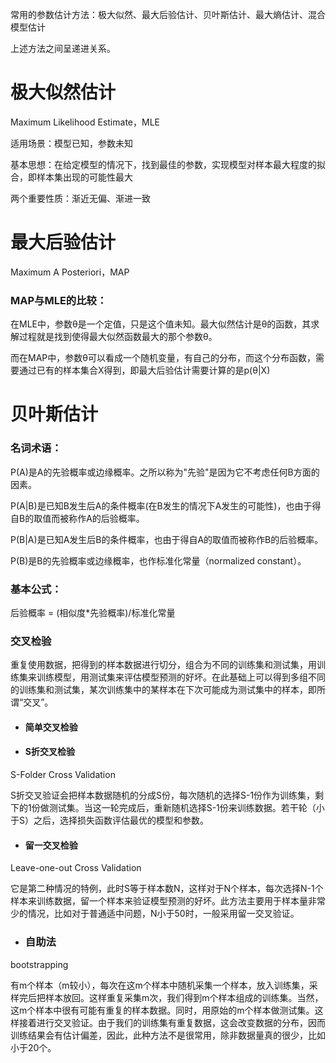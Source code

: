 常用的参数估计方法：极大似然、最大后验估计、贝叶斯估计、最大熵估计、混合模型估计

上述方法之间呈递进关系。

# 极大似然估计

Maximum Likelihood Estimate，MLE

适用场景：模型已知，参数未知

基本思想：在给定模型的情况下，找到最佳的参数，实现模型对样本最大程度的拟合，即样本集出现的可能性最大

两个重要性质：渐近无偏、渐进一致

# 最大后验估计

Maximum A Posteriori，MAP

### MAP与MLE的比较：

在MLE中，参数θ是一个定值，只是这个值未知。最大似然估计是θ的函数，其求解过程就是找到使得最大似然函数最大的那个参数θ。

而在MAP中，参数θ可以看成一个随机变量，有自己的分布，而这个分布函数，需要通过已有的样本集合X得到，即最大后验估计需要计算的是p\(θ\|X\)

# 贝叶斯估计

### 名词术语：

P\(A\)是A的先验概率或边缘概率。之所以称为"先验"是因为它不考虑任何B方面的因素。

P\(A\|B\)是已知B发生后A的条件概率\(在B发生的情况下A发生的可能性\)，也由于得自B的取值而被称作A的后验概率。

P\(B\|A\)是已知A发生后B的条件概率，也由于得自A的取值而被称作B的后验概率。

P\(B\)是B的先验概率或边缘概率，也作标准化常量（normalized constant）。

### 基本公式：

后验概率 = \(相似度\*先验概率\)/标准化常量



### 交叉检验

重复使用数据，把得到的样本数据进行切分，组合为不同的训练集和测试集，用训练集来训练模型，用测试集来评估模型预测的好坏。在此基础上可以得到多组不同的训练集和测试集，某次训练集中的某样本在下次可能成为测试集中的样本，即所谓“交叉”。

* #### 简单交叉检验
* #### S折交叉检验

S-Folder Cross Validation

S折交叉验证会把样本数据随机的分成S份，每次随机的选择S-1份作为训练集，剩下的1份做测试集。当这一轮完成后，重新随机选择S-1份来训练数据。若干轮（小于S）之后，选择损失函数评估最优的模型和参数。

* #### 留一交叉检验

Leave-one-out Cross Validation

它是第二种情况的特例，此时S等于样本数N，这样对于N个样本，每次选择N-1个样本来训练数据，留一个样本来验证模型预测的好坏。此方法主要用于样本量非常少的情况，比如对于普通适中问题，N小于50时，一般采用留一交叉验证。

* ### 自助法

bootstrapping

有m个样本（m较小），每次在这m个样本中随机采集一个样本，放入训练集，采样完后把样本放回。这样重复采集m次，我们得到m个样本组成的训练集。当然，这m个样本中很有可能有重复的样本数据。同时，用原始的m个样本做测试集。这样接着进行交叉验证。由于我们的训练集有重复数据，这会改变数据的分布，因而训练结果会有估计偏差，因此，此种方法不是很常用，除非数据量真的很少，比如小于20个。

### 

















